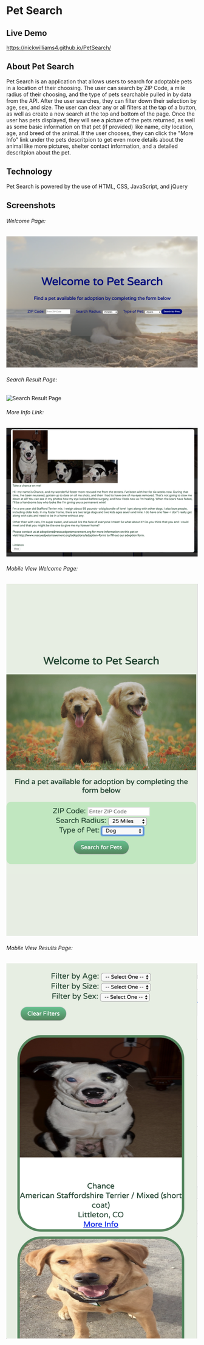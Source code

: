 # Pet Search

## Live Demo   
https://nickwilliams4.github.io/PetSearch/

## About Pet Search
Pet Search is an application that allows users to search for adoptable pets in a location of their choosing.  The user can search by ZIP Code, a mile radius of their choosing, and the type of pets searchable pulled in by data from the API.  After the user searches, they can filter down their selection by age, sex, and size.  The user can clear any or all filters at the tap of a button, as well as create a new search at the top and bottom of the page.  Once the user has pets displayed, they will see a picture of the pets returned, as well as some basic information on that pet (if provided) like name, city location, age, and breed of the animal.  If the user chooses, they can click the "More Info" link under the pets descritpion to get even more details about the animal like more pictures, shelter contact information, and a detailed descritpion about the pet.  

## Technology
Pet Search is powered by the use of HTML, CSS, JavaScript, and jQuery

## Screenshots 

###### Welcome Page:
![Welcome Page](WelcomePage.png)

###### Search Result Page:
![Search Result Page](SearchResult.png)

###### More Info Link:
![More Info Link](MoreInfoLink.png)

###### Mobile View Welcome Page:
![Mobile View Welcome Page](MobileView.png)

###### Mobile View Results Page:
![Mobile View Results Page](MobileViewResults.png)
